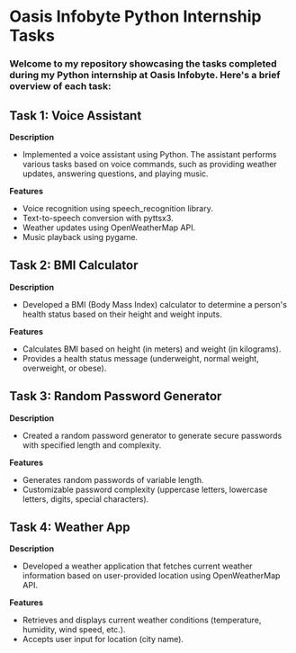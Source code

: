 # Oasis Infobyte Python Internship Tasks

### Welcome to my repository showcasing the tasks completed during my Python internship at Oasis Infobyte. Here's a brief overview of each task:

## Task 1: Voice Assistant
**Description**
- Implemented a voice assistant using Python. The assistant performs various tasks based on voice commands, such as providing weather updates, answering questions, and playing 
  music.

**Features**
- Voice recognition using speech_recognition library.
- Text-to-speech conversion with pyttsx3.
- Weather updates using OpenWeatherMap API.
- Music playback using pygame.

## Task 2: BMI Calculator
**Description**
- Developed a BMI (Body Mass Index) calculator to determine a person's health status based on their height and weight inputs.

**Features**
- Calculates BMI based on height (in meters) and weight (in kilograms).
- Provides a health status message (underweight, normal weight, overweight, or obese).

## Task 3: Random Password Generator
**Description**
- Created a random password generator to generate secure passwords with specified length and complexity.

**Features**
- Generates random passwords of variable length.
- Customizable password complexity (uppercase letters, lowercase letters, digits, special characters).

## Task 4: Weather App
**Description**
- Developed a weather application that fetches current weather information based on user-provided location using OpenWeatherMap API.

**Features**
- Retrieves and displays current weather conditions (temperature, humidity, wind speed, etc.).
- Accepts user input for location (city name).
